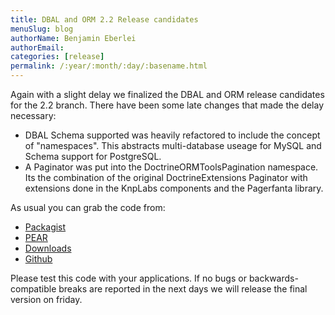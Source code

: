 ```yaml
---
title: DBAL and ORM 2.2 Release candidates
menuSlug: blog
authorName: Benjamin Eberlei 
authorEmail: 
categories: [release]
permalink: /:year/:month/:day/:basename.html
---
```

Again with a slight delay we finalized the DBAL and ORM release
candidates for the 2.2 branch. There have been some late changes that
made the delay necessary:

-   DBAL Schema supported was heavily refactored to include the concept
    of "namespaces". This abstracts multi-database useage for MySQL and
    Schema support for PostgreSQL.
-   A Paginator was put into the DoctrineORMToolsPagination namespace.
    Its the combination of the original DoctrineExtensions Paginator
    with extensions done in the KnpLabs components and the Pagerfanta
    library.

As usual you can grab the code from:

-   [Packagist](http://packagist.org/packages/doctrine/)
-   [PEAR](http://pear.doctrine-project.org)
-   [Downloads](http://www.doctrine-project.org/projects)
-   [Github](http://github.com/doctrine)

Please test this code with your applications. If no bugs or
backwards-compatible breaks are reported in the next days we will
release the final version on friday.
